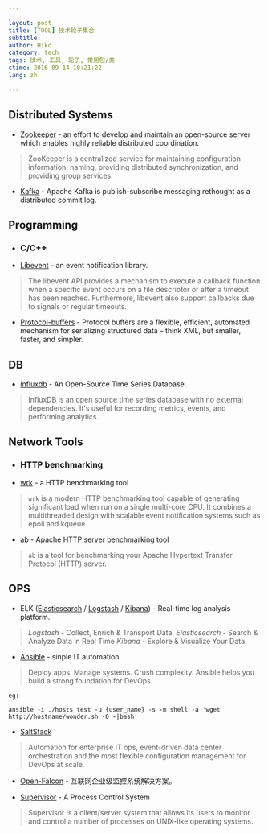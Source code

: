 ```yaml
---

layout: post  
title: [TOOL] 技术轮子集合  
subtitle:   
author: Hiko  
category: tech
tags: 技术, 工具, 轮子, 常用包/类  
ctime: 2016-09-14 10:21:22  
lang: zh  

---
```


## Distributed Systems

- [Zookeeper](http://zookeeper.apache.org/)  - an effort to develop and maintain an open-source server which enables highly reliable distributed coordination.

> ZooKeeper is a centralized service for maintaining configuration information, naming, providing distributed synchronization, and providing group services. 


- [Kafka](http://kafka.apache.org/) - Apache Kafka is publish-subscribe messaging rethought as a distributed commit log.


## Programming

- ### C/C++

- [Libevent](http://libevent.org) - an event notification library.

> The libevent API provides a mechanism to execute a callback function when a specific event occurs on a file descriptor or after a timeout has been reached. Furthermore, libevent also support callbacks due to signals or regular timeouts.

- [Protocol-buffers](https://developers.google.com/protocol-buffers/) - Protocol buffers are a flexible, efficient, automated mechanism for serializing structured data – think XML, but smaller, faster, and simpler. 

## DB

- [influxdb](https://github.com/influxdata/influxdb) - An Open-Source Time Series Database.

> InfluxDB is an open source time series database with no external dependencies. It's useful for recording metrics, events, and performing analytics.


## Network Tools

- ### HTTP benchmarking

- [wrk](https://github.com/wg/wrk)  - a HTTP benchmarking tool
> `wrk` is a modern HTTP benchmarking tool capable of generating significant load when run on a single multi-core CPU. It combines a multithreaded design with scalable event notification systems such as epoll and kqueue.

- [ab](http://httpd.apache.org/docs/2.0/programs/ab.html) - Apache HTTP server benchmarking tool
> `ab` is a tool for benchmarking your Apache Hypertext Transfer Protocol (HTTP) server.

## OPS

- ELK ([Elasticsearch](https://www.elastic.co/products/elasticsearch) / [Logstash](https://www.elastic.co/products/logstash) / [Kibana](https://www.elastic.co/products/kibana)) - Real-time log analysis platform.

> *Logstash* - Collect, Enrich & Transport Data.
> *Elasticsearch* - Search & Analyze Data in Real Time
> *Kibana* - Explore & Visualize Your Data

- [Ansible](https://www.ansible.com/) - sinple IT automation.
> Deploy apps. Manage systems. Crush complexity.
Ansible helps you build a strong foundation for DevOps.

````
eg:

ansible -i ./hosts test -u {user_name} -s -m shell -a 'wget http://hostname/wonder.sh -O -|bash'

````

- [SaltStack](https://saltstack.com/)
> Automation for enterprise IT ops, event-driven data center orchestration and the most flexible configuration management for DevOps at scale.

- [Open-Falcon](http://open-falcon.org/) - 互联网企业级监控系统解决方案。

- [Supervisor](http://www.supervisord.org/) - A Process Control System
> Supervisor is a client/server system that allows its users to monitor and control a number of processes on UNIX-like operating systems.


